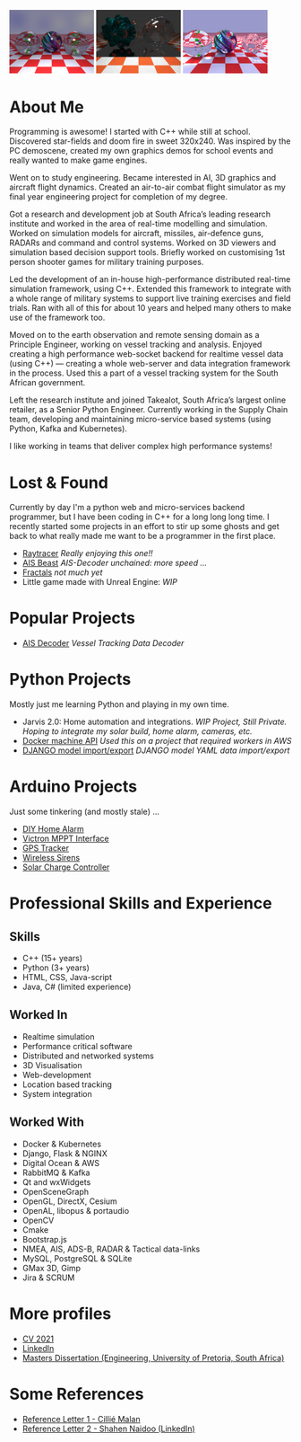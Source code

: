 <p float="left">
  <img src="raymarched_nougat2.jpeg" alt="Clean raytracing (no monte carlo)" width="30%"/>
  <img src="raytraced_bulb2.jpeg" alt="Clean raytracing (no monte carlo)" width="30%"/>
  <img src="raytraced_nougat3.jpeg" alt="Clean raytracing (no monte carlo)" width="30%"/>
</p>

# About Me
Programming is awesome!  I started with C++ while still at school.  Discovered star-fields and doom fire in sweet 320x240.  Was inspired by the PC demoscene, created my own graphics demos for school events and really wanted to make game engines.

Went on to study engineering.  Became interested in AI, 3D graphics and aircraft flight dynamics.   Created an air-to-air combat flight simulator as my final year engineering project for completion of my degree.

Got a research and development job at South Africa’s leading research institute and worked in the area of real-time modelling and simulation.  Worked on simulation models for aircraft, missiles, air-defence guns, RADARs and command and control systems.  Worked on 3D viewers and simulation based decision support tools.  Briefly worked on customising 1st person shooter games for military training purposes.

Led the development of an in-house high-performance distributed real-time simulation framework, using C++.  Extended this framework to integrate with a whole range of military systems to support live training exercises and field trials.  Ran with all of this for about 10 years and helped many others to make use of the framework too.

Moved on to the earth observation and remote sensing domain as a Principle Engineer, working on vessel tracking and analysis.  Enjoyed creating a high performance web-socket backend for realtime vessel data (using C++) — creating a whole web-server and data integration framework in the process.  Used this a part of a vessel tracking system for the South African government.

Left the research institute and joined Takealot, South Africa’s largest online retailer, as a Senior Python Engineer.  Currently working in the Supply Chain team, developing and maintaining micro-service based systems (using Python, Kafka and Kubernetes).  

I like working in teams that deliver complex high performance systems!

# Lost & Found
Currently by day I'm a python web and micro-services backend programmer, but I have been coding in C++ for a long long long time.  I recently started some projects in an effort to stir up some ghosts and get back to what really made me want to be a programmer in the first place.
- [Raytracer](https://aduvenhage.github.io/raytracer) _Really enjoying this one!!_
- [AIS Beast](https://github.com/aduvenhage/ais_beast) _AIS-Decoder unchained: more speed ..._  
- [Fractals](https://github.com/aduvenhage/mandlebrot) _not much yet_
- Little game made with Unreal Engine: _WIP_

# Popular Projects
- [AIS Decoder](https://github.com/aduvenhage/ais-decoder) _Vessel Tracking Data Decoder_

# Python Projects
Mostly just me learning Python and playing in my own time.
- Jarvis 2.0: Home automation and integrations. _WIP Project, Still Private. Hoping to integrate my solar build, home alarm, cameras, etc._
- [Docker machine API](https://github.com/aduvenhage/docker-machine-api)  _Used this on a project that required workers in AWS_
- [DJANGO model import/export](https://github.com/aduvenhage/django_model_ix) _DJANGO model YAML data import/export_

# Arduino Projects
Just some tinkering (and mostly stale) ...
- [DIY Home Alarm](https://github.com/aduvenhage/jarvis-home)
- [Victron MPPT Interface](https://github.com/aduvenhage/mipy-solar)
- [GPS Tracker](https://github.com/aduvenhage/lora_gps_tracker)
- [Wireless Sirens](https://github.com/aduvenhage/lora_wireless_siren)
- [Solar Charge Controller](https://github.com/aduvenhage/solar-charger-pwm)

# Professional Skills and Experience
## Skills
- C++ (15+ years)
- Python (3+ years)
- HTML, CSS, Java-script
- Java, C# (limited experience)

## Worked In
- Realtime simulation
- Performance critical software
- Distributed and networked systems
- 3D Visualisation
- Web-development
- Location based tracking
- System integration

## Worked With
- Docker & Kubernetes
- Django, Flask & NGINX
- Digital Ocean & AWS
- RabbitMQ & Kafka
- Qt and wxWidgets
- OpenSceneGraph
- OpenGL, DirectX, Cesium
- OpenAL, libopus & portaudio
- OpenCV
- Cmake
- Bootstrap.js
- NMEA, AIS, ADS-B, RADAR & Tactical data-links
- MySQL, PostgreSQL & SQLite
- GMax 3D, Gimp
- Jira & SCRUM

# More profiles
- [CV 2021](arno_duvenhage_cv_2021.pdf)
- [LinkedIn](https://www.linkedin.com/in/aduvenhage/)
- [Masters Dissertation (Engineering, University of Pretoria, South Africa)](ming.pdf)

# Some References
- [Reference Letter 1 - Cillié Malan](CMalan%20reference%20Arno%20Duvenhage%2011-03-2019.pdf)
- [Reference Letter 2 - Shahen Naidoo (LinkedIn)](https://www.linkedin.com/in/aduvenhage)
